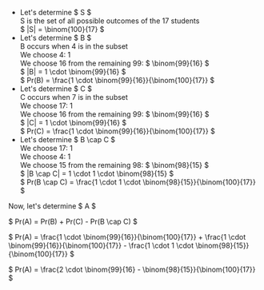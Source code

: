 <ul>
	<li> Let's determine $ S $ <br/> 
	S is the set of all possible outcomes of the 17 students <br/> 
	$ |S| = \binom{100}{17} $
	<li> Let's determine $ B $ <br/> 
	B occurs when 4 is in the subset <br/> 
	We choose 4: 1 <br/> 
	We choose 16 from the remaining 99: $ \binom{99}{16} $ <br/> 
	$ |B| = 1 \cdot \binom{99}{16} $ <br/> 
	$ Pr(B) = \frac{1 \cdot \binom{99}{16}}{\binom{100}{17}} $
	<li> Let's determine $ C $ <br/> 
	C occurs when 7 is in the subset <br/> 
	We choose 17: 1 <br/> 
	We choose 16 from the remaining 99: $ \binom{99}{16} $ <br/> 
	$ |C| = 1 \cdot \binom{99}{16} $ <br/> 
	$ Pr(C) = \frac{1 \cdot \binom{99}{16}}{\binom{100}{17}} $
	<li> Let's determine $ B \cap C $ <br/> 
	We choose 17: 1 <br/> 
	We choose 4: 1 <br/> 
	We choose 15 from the remaining 98: $ \binom{98}{15} $ <br/> 
	$ |B \cap C| = 1 \cdot 1 \cdot \binom{98}{15} $ <br/> 
	$ Pr(B \cap C) = \frac{1 \cdot 1 \cdot \binom{98}{15}}{\binom{100}{17}} $
</ul>

Now, let's determine $ A $

$ Pr(A) = Pr(B) + Pr(C) - Pr(B \cap C) $

$ Pr(A) = \frac{1 \cdot \binom{99}{16}}{\binom{100}{17}} + \frac{1 \cdot \binom{99}{16}}{\binom{100}{17}} - \frac{1 \cdot 1 \cdot \binom{98}{15}}{\binom{100}{17}} $

$ Pr(A) = \frac{2 \cdot \binom{99}{16} - \binom{98}{15}}{\binom{100}{17}} $
